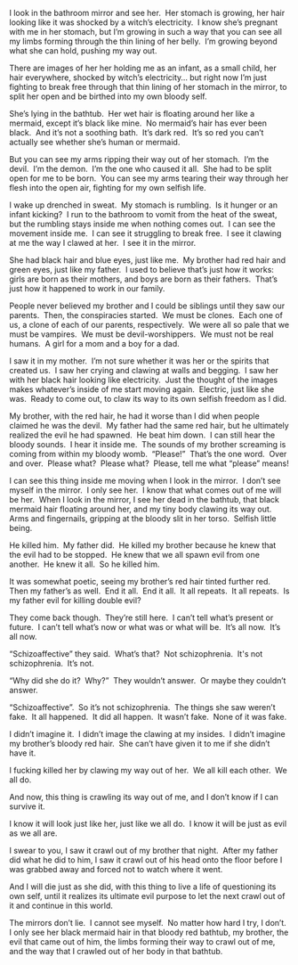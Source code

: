 I look in the bathroom mirror and see her.  Her stomach is growing, her hair looking like it was shocked by a witch’s electricity.  I know she’s pregnant with me in her stomach, but I’m growing in such a way that you can see all my limbs forming through the thin lining of her belly.  I’m growing beyond what she can hold, pushing my way out.



There are images of her her holding me as an infant, as a small child, her hair everywhere, shocked by witch’s electricity… but right now I’m just fighting to break free through that thin lining of her stomach in the mirror, to split her open and be birthed into my own bloody self.



She’s lying in the bathtub.  Her wet hair is floating around her like a mermaid, except it’s black like mine.  No mermaid’s hair has ever been black.  And it’s not a soothing bath.  It’s dark red.  It’s so red you can’t actually see whether she’s human or mermaid. 



But you can see my arms ripping their way out of her stomach.  I’m the devil.  I’m the demon.  I’m the one who caused it all.  She had to be split open for me to be born.  You can see my arms tearing their way through her flesh into the open air, fighting for my own selfish life.



I wake up drenched in sweat.  My stomach is rumbling.  Is it hunger or an infant kicking?  I run to the bathroom to vomit from the heat of the sweat, but the rumbling stays inside me when nothing comes out.  I can see the movement inside me.  I can see it struggling to break free.  I see it clawing at me the way I clawed at her.  I see it in the mirror.



She had black hair and blue eyes, just like me.  My brother had red hair and green eyes, just like my father.  I used to believe that’s just how it works:  girls are born as their mothers, and boys are born as their fathers.  That’s just how it happened to work in our family.



People never believed my brother and I could be siblings until they saw our parents.  Then, the conspiracies started.  We must be clones.  Each one of us, a clone of each of our parents, respectively.  We were all so pale that we must be vampires.  We must be devil-worshippers.  We must not be real humans.  A girl for a mom and a boy for a dad.



I saw it in my mother.  I’m not sure whether it was her or the spirits that created us.  I saw her crying and clawing at walls and begging.  I saw her with her black hair looking like electricity.  Just the thought of the images makes whatever’s inside of me start moving again.  Electric, just like she was.  Ready to come out, to claw its way to its own selfish freedom as I did.



My brother, with the red hair, he had it worse than I did when people claimed he was the devil.  My father had the same red hair, but he ultimately realized the evil he had spawned.  He beat him down.  I can still hear the bloody sounds.  I hear it inside me.  The sounds of my brother screaming is coming from within my bloody womb.  “Please!”  That’s the one word.  Over and over.  Please what?  Please what?  Please, tell me what “please” means!



I can see this thing inside me moving when I look in the mirror.  I don’t see myself in the mirror.  I only see her.  I know that what comes out of me will be her.  When I look in the mirror, I see her dead in the bathtub, that black mermaid hair floating around her, and my tiny body clawing its way out.  Arms and fingernails, gripping at the bloody slit in her torso.  Selfish little being.



He killed him.  My father did.  He killed my brother because he knew that the evil had to be stopped.  He knew that we all spawn evil from one another.  He knew it all.  So he killed him.



It was somewhat poetic, seeing my brother’s red hair tinted further red.  Then my father’s as well.  End it all.  End it all.  It all repeats.  It all repeats.  Is my father evil for killing double evil?



They come back though.  They’re still here.  I can’t tell what’s present or future.  I can’t tell what’s now or what was or what will be.  It’s all now.  It’s all now.



“Schizoaffective” they said.  What’s that?  Not schizophrenia.  It's not schizophrenia.  It’s not.  



“Why did she do it?  Why?”  They wouldn’t answer.  Or maybe they couldn’t answer.  



“Schizoaffective”.  So it’s not schizophrenia.  The things she saw weren’t fake.  It all happened.  It did all happen.  It wasn’t fake.  None of it was fake.



I didn’t imagine it.  I didn’t image the clawing at my insides.  I didn’t imagine my brother’s bloody red hair.  She can’t have given it to me if she didn’t have it.



I fucking killed her by clawing my way out of her.  We all kill each other.  We all do.



And now, this thing is crawling its way out of me, and I don’t know if I can survive it.



I know it will look just like her, just like we all do.  I know it will be just as evil as we all are.



I swear to you, I saw it crawl out of my brother that night.  After my father did what he did to him, I saw it crawl out of his head onto the floor before I was grabbed away and forced not to watch where it went.



And I will die just as she did, with this thing to live a life of questioning its own self, until it realizes its ultimate evil purpose to let the next crawl out of it and continue in this world.



The mirrors don’t lie.  I cannot see myself.  No matter how hard I try, I don’t.  I only see her black mermaid hair in that bloody red bathtub, my brother, the evil that came out of him, the limbs forming their way to crawl out of me, and the way that I crawled out of her body in that bathtub.